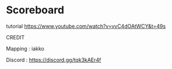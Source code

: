 # Scoreboard

tutorial
https://www.youtube.com/watch?v=vvC4dOAtWCY&t=49s

CREDIT

Mapping : iakko

Discord : https://discord.gg/tqk3kAEr4f
